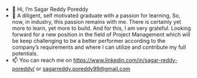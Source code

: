 - 👋 Hi, I’m Sagar Reddy Poreddy
- 🌱  A diligent, self motivated graduate with a passion for learning, So, now, in industry, this passion remains with me. There is certainly yet more to learn, yet more to build. And for this, I am very grateful. Looking forward for a new position in the field of Project Management which will be keep challenging to be a better performer according to the company’s requirements and where I can utilize and contribute my full potentials.
- 📫 You can reach me on https://www.linkedin.com/in/sagar-reddy-poreddy/ or sagarreddy.poreddy99@gmail.com
<!---
sagarporeddy/sagarporeddy is a ✨ special ✨ repository because its `README.md` (this file) appears on your GitHub profile.
You can click the Preview link to take a look at your changes.
--->
